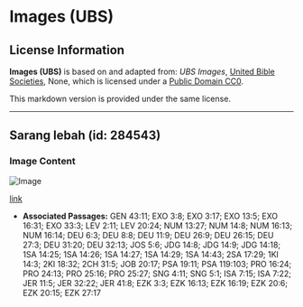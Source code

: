 # Images (UBS)

## License Information

**Images (UBS)** is based on and adapted from: _UBS Images_, [United Bible Societies](https://unitedbiblesocieties.org/), None, which is licensed under a [Public Domain CC0](https://creativecommons.org/public-domain/cc0/).

This markdown version is provided under the same license.



--------------------------------

## Sarang lebah (id: 284543)

### Image Content

![Image](https://cdn.aquifer.bible/aquifer-content/resources/Media/WEB-0299_honeycomb.jpg)

[link](https://cdn.aquifer.bible/aquifer-content/resources/Media/WEB-0299_honeycomb.jpg)

* **Associated Passages:** GEN 43:11; EXO 3:8; EXO 3:17; EXO 13:5; EXO 16:31; EXO 33:3; LEV 2:11; LEV 20:24; NUM 13:27; NUM 14:8; NUM 16:13; NUM 16:14; DEU 6:3; DEU 8:8; DEU 11:9; DEU 26:9; DEU 26:15; DEU 27:3; DEU 31:20; DEU 32:13; JOS 5:6; JDG 14:8; JDG 14:9; JDG 14:18; 1SA 14:25; 1SA 14:26; 1SA 14:27; 1SA 14:29; 1SA 14:43; 2SA 17:29; 1KI 14:3; 2KI 18:32; 2CH 31:5; JOB 20:17; PSA 19:11; PSA 119:103; PRO 16:24; PRO 24:13; PRO 25:16; PRO 25:27; SNG 4:11; SNG 5:1; ISA 7:15; ISA 7:22; JER 11:5; JER 32:22; JER 41:8; EZK 3:3; EZK 16:13; EZK 16:19; EZK 20:6; EZK 20:15; EZK 27:17

